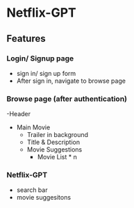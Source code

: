 # Netflix-GPT

## Features

### Login/ Signup page

- sign in/ sign up form
- After sign in, navigate to browse page

### Browse page (after authentication)

-Header

- Main Movie
  - Trailer in background
  - Title & Description
  - Movie Suggestions
    - Movie List \* n

### Netflix-GPT

- search bar
- movie suggesitons
